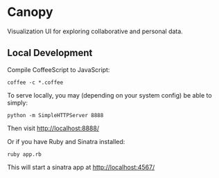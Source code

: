 Canopy
======

Visualization UI for exploring collaborative and personal data.

Local Development
-----------------

Compile CoffeeScript to JavaScript:

    coffee -c *.coffee

To serve locally, you may (depending on your system config) be able to simply:

    python -m SimpleHTTPServer 8888

Then visit <http://localhost:8888/>

Or if you have Ruby and Sinatra installed:

    ruby app.rb

This will start a sinatra app at <http://localhost:4567/>

